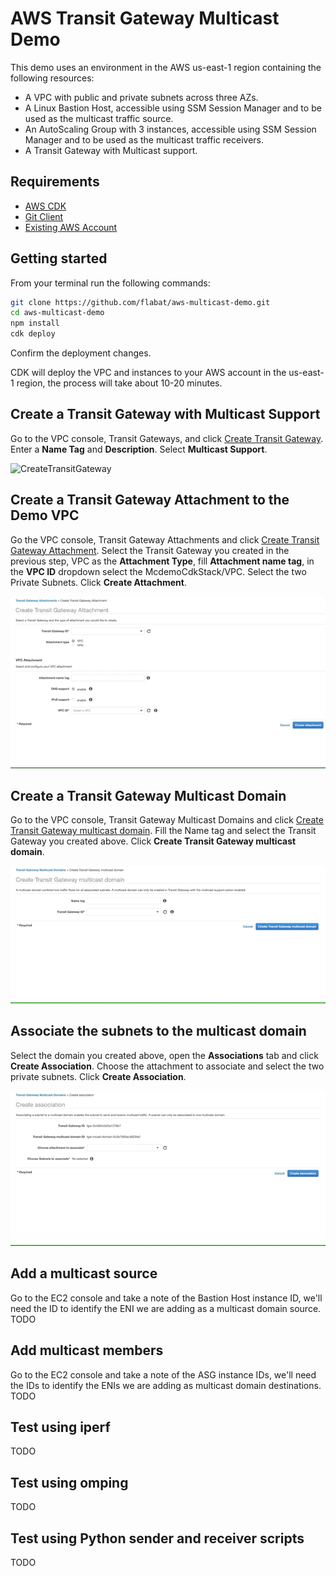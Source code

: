 # AWS Transit Gateway Multicast Demo

This demo uses an environment in the AWS us-east-1 region containing the following resources:

* A VPC with public and private subnets across three AZs.
* A Linux Bastion Host, accessible using SSM Session Manager and to be used as the multicast traffic source.
* An AutoScaling Group with 3 instances, accessible using SSM Session Manager and to be used as the multicast traffic receivers.
* A Transit Gateway with Multicast support.
  
## Requirements

* [AWS CDK](https://docs.aws.amazon.com/cdk/latest/guide/getting_started.html)
* [Git Client](https://git-scm.com/)
* [Existing AWS Account](https://aws.amazon.com/premiumsupport/knowledge-center/create-and-activate-aws-account/)
  
## Getting started

From your terminal run the following commands:

```bash
git clone https://github.com/flabat/aws-multicast-demo.git
cd aws-multicast-demo
npm install
cdk deploy
```

Confirm the deployment changes.

CDK will deploy the VPC and instances to your AWS account in the us-east-1 region, the process will take about 10-20 minutes.

## Create a Transit Gateway with Multicast Support

Go to the VPC console, Transit Gateways, and click [Create Transit Gateway](https://console.aws.amazon.com/vpc/home?region=us-east-1#CreateTransitGateway:). Enter a **Name Tag** and **Description**. Select **Multicast Support**.

![CreateTransitGateway](img/CreateTransitGateway.gif)

## Create a Transit Gateway Attachment to the Demo VPC

Go the VPC console, Transit Gateway Attachments and click [Create Transit Gateway Attachment](https://console.aws.amazon.com/vpc/home?region=us-east-1#CreateTgwAttachment:). Select the Transit Gateway you created in the previous step, VPC as the **Attachment Type**, fill **Attachment name tag**, in the **VPC ID** dropdown select the McdemoCdkStack/VPC. Select the two Private Subnets. Click **Create Attachment**.

![CreateTransitGatewayAttachment](img/CreateTransitGatewayAttachment.gif)

## Create a Transit Gateway Multicast Domain

Go to the VPC console, Transit Gateway Multicast Domains and click [Create Transit Gateway multicast domain](https://console.aws.amazon.com/vpc/home?region=us-east-1#CreateTransitGatewayMulticastDomain:). Fill the Name tag and select the Transit Gateway you created above. Click **Create Transit Gateway multicast domain**.

![CreateTransitGatewayDomain](img/CreateTransitGatewayDomain.gif)

## Associate the subnets to the multicast domain

Select the domain you created above, open the **Associations** tab and click **Create Association**. Choose the attachment to associate and select the two private subnets. Click **Create Association**. 

![CreateDomainAssociation](img/CreateDomainAssociation.gif)

## Add a multicast source

Go to the EC2 console and take a note of the Bastion Host instance ID, we'll need the ID to identify the ENI we are adding as a multicast domain source.
TODO

## Add multicast members

Go to the EC2 console and take a note of the ASG instance IDs, we'll need the IDs to identify the ENIs we are adding as multicast domain destinations.
TODO

## Test using iperf

TODO

## Test using omping

TODO

## Test using Python sender and receiver scripts

TODO

